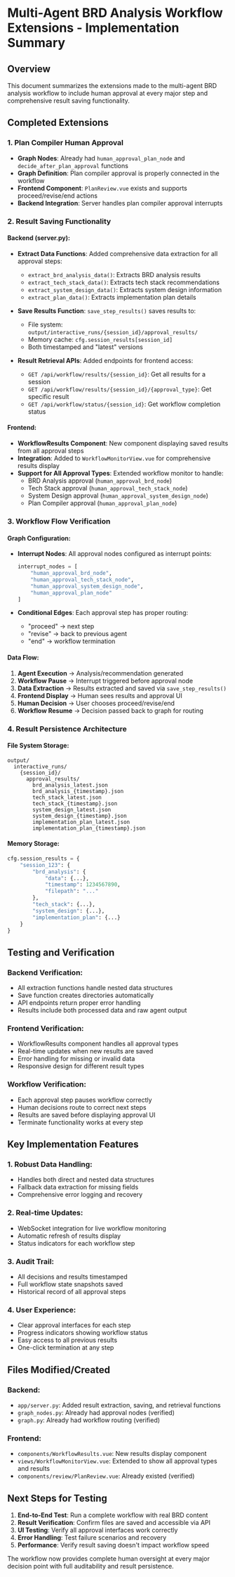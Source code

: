 # Multi-Agent BRD Analysis Workflow Extensions - Implementation Summary

## Overview

This document summarizes the extensions made to the multi-agent BRD analysis workflow to include human approval at every major step and comprehensive result saving functionality.

## Completed Extensions

### 1. Plan Compiler Human Approval

- **Graph Nodes**: Already had `human_approval_plan_node` and `decide_after_plan_approval` functions
- **Graph Definition**: Plan compiler approval is properly connected in the workflow
- **Frontend Component**: `PlanReview.vue` exists and supports proceed/revise/end actions
- **Backend Integration**: Server handles plan compiler approval interrupts

### 2. Result Saving Functionality

#### Backend (server.py):

- **Extract Data Functions**: Added comprehensive data extraction for all approval steps:

  - `extract_brd_analysis_data()`: Extracts BRD analysis results
  - `extract_tech_stack_data()`: Extracts tech stack recommendations
  - `extract_system_design_data()`: Extracts system design information
  - `extract_plan_data()`: Extracts implementation plan details

- **Save Results Function**: `save_step_results()` saves results to:

  - File system: `output/interactive_runs/{session_id}/approval_results/`
  - Memory cache: `cfg.session_results[session_id]`
  - Both timestamped and "latest" versions

- **Result Retrieval APIs**: Added endpoints for frontend access:
  - `GET /api/workflow/results/{session_id}`: Get all results for a session
  - `GET /api/workflow/results/{session_id}/{approval_type}`: Get specific result
  - `GET /api/workflow/status/{session_id}`: Get workflow completion status

#### Frontend:

- **WorkflowResults Component**: New component displaying saved results from all approval steps
- **Integration**: Added to `WorkflowMonitorView.vue` for comprehensive results display
- **Support for All Approval Types**: Extended workflow monitor to handle:
  - BRD Analysis approval (`human_approval_brd_node`)
  - Tech Stack approval (`human_approval_tech_stack_node`)
  - System Design approval (`human_approval_system_design_node`)
  - Plan Compiler approval (`human_approval_plan_node`)

### 3. Workflow Flow Verification

#### Graph Configuration:

- **Interrupt Nodes**: All approval nodes configured as interrupt points:

  ```python
  interrupt_nodes = [
      "human_approval_brd_node",
      "human_approval_tech_stack_node",
      "human_approval_system_design_node",
      "human_approval_plan_node"
  ]
  ```

- **Conditional Edges**: Each approval step has proper routing:
  - "proceed" → next step
  - "revise" → back to previous agent
  - "end" → workflow termination

#### Data Flow:

1. **Agent Execution** → Analysis/recommendation generated
2. **Workflow Pause** → Interrupt triggered before approval node
3. **Data Extraction** → Results extracted and saved via `save_step_results()`
4. **Frontend Display** → Human sees results and approval UI
5. **Human Decision** → User chooses proceed/revise/end
6. **Workflow Resume** → Decision passed back to graph for routing

### 4. Result Persistence Architecture

#### File System Storage:

```
output/
  interactive_runs/
    {session_id}/
      approval_results/
        brd_analysis_latest.json
        brd_analysis_{timestamp}.json
        tech_stack_latest.json
        tech_stack_{timestamp}.json
        system_design_latest.json
        system_design_{timestamp}.json
        implementation_plan_latest.json
        implementation_plan_{timestamp}.json
```

#### Memory Storage:

```python
cfg.session_results = {
    "session_123": {
        "brd_analysis": {
            "data": {...},
            "timestamp": 1234567890,
            "filepath": "..."
        },
        "tech_stack": {...},
        "system_design": {...},
        "implementation_plan": {...}
    }
}
```

## Testing and Verification

### Backend Verification:

- All extraction functions handle nested data structures
- Save function creates directories automatically
- API endpoints return proper error handling
- Results include both processed data and raw agent output

### Frontend Verification:

- WorkflowResults component handles all approval types
- Real-time updates when new results are saved
- Error handling for missing or invalid data
- Responsive design for different result types

### Workflow Verification:

- Each approval step pauses workflow correctly
- Human decisions route to correct next steps
- Results are saved before displaying approval UI
- Terminate functionality works at every step

## Key Implementation Features

### 1. Robust Data Handling:

- Handles both direct and nested data structures
- Fallback data extraction for missing fields
- Comprehensive error logging and recovery

### 2. Real-time Updates:

- WebSocket integration for live workflow monitoring
- Automatic refresh of results display
- Status indicators for each workflow step

### 3. Audit Trail:

- All decisions and results timestamped
- Full workflow state snapshots saved
- Historical record of all approval steps

### 4. User Experience:

- Clear approval interfaces for each step
- Progress indicators showing workflow status
- Easy access to all previous results
- One-click termination at any step

## Files Modified/Created

### Backend:

- `app/server.py`: Added result extraction, saving, and retrieval functions
- `graph_nodes.py`: Already had approval nodes (verified)
- `graph.py`: Already had workflow routing (verified)

### Frontend:

- `components/WorkflowResults.vue`: New results display component
- `views/WorkflowMonitorView.vue`: Extended to show all approval types and results
- `components/review/PlanReview.vue`: Already existed (verified)

## Next Steps for Testing

1. **End-to-End Test**: Run a complete workflow with real BRD content
2. **Result Verification**: Confirm files are saved and accessible via API
3. **UI Testing**: Verify all approval interfaces work correctly
4. **Error Handling**: Test failure scenarios and recovery
5. **Performance**: Verify result saving doesn't impact workflow speed

The workflow now provides complete human oversight at every major decision point with full auditability and result persistence.
